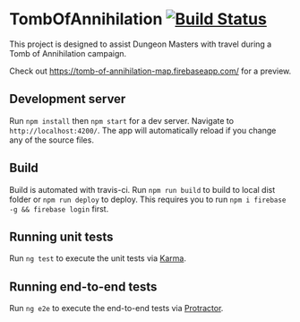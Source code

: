 # TombOfAnnihilation [![Build Status](https://travis-ci.org/JamesHDuffield/tomb-of-annihilation-map.svg?branch=master)](https://travis-ci.org/JamesHDuffield/tomb-of-annihilation-map)

This project is designed to assist Dungeon Masters with travel during a Tomb of Annihilation campaign.

Check out https://tomb-of-annihilation-map.firebaseapp.com/ for a preview.

## Development server

Run `npm install` then `npm start` for a dev server. Navigate to `http://localhost:4200/`. The app will automatically reload if you change any of the source files.

## Build

Build is automated with travis-ci. Run `npm run build` to build to local dist folder or `npm run deploy` to deploy. This requires you to run `npm i firebase -g && firebase login` first.

## Running unit tests

Run `ng test` to execute the unit tests via [Karma](https://karma-runner.github.io).

## Running end-to-end tests

Run `ng e2e` to execute the end-to-end tests via [Protractor](http://www.protractortest.org/).
